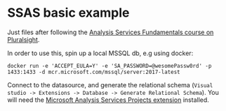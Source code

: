 # SSAS basic example

Just files after following the [Analysis Services Fundamentals course on Pluralsight](https://app.pluralsight.com/library/courses/ssas-basic/table-of-contents).

In order to use this, spin up a local MSSQL db, e.g using docker:

```
docker run -e 'ACCEPT_EULA=Y' -e 'SA_PASSWORD=@wesomePassw0rd' -p 1433:1433 -d mcr.microsoft.com/mssql/server:2017-latest
```

Connect to the datasource, and generate the relational schema (`Visual studio -> Extensions -> Database -> Generate Relational Schema`). You will need the [Microsoft Analysis Services Projects extension](https://marketplace.visualstudio.com/items?itemName=ProBITools.MicrosoftAnalysisServicesModelingProjects) installed.